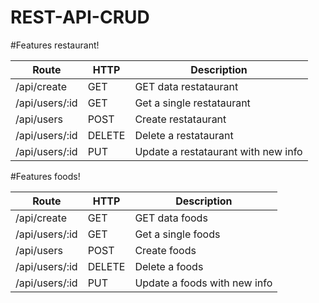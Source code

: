 # REST-API-CRUD

#Features restaurant!

Route | HTTP | Description
------------ | ------------- | ------------
/api/create | GET | GET data restataurant
/api/users/:id | GET | Get a single restataurant
/api/users | POST | Create restataurant
/api/users/:id | DELETE | Delete a restataurant
/api/users/:id | PUT | Update a restataurant with new info


#Features foods!

Route | HTTP | Description
------------ | ------------- | ------------
/api/create | GET | GET data foods
/api/users/:id | GET | Get a single foods
/api/users | POST | Create foods
/api/users/:id | DELETE | Delete a foods
/api/users/:id | PUT | Update a foods with new info
